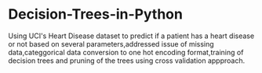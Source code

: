 # Decision-Trees-in-Python

Using UCI's Heart Disease dataset to predict if a patient has a heart disease or not based on several parameters,addressed issue of missing data,categgorical data conversion to one hot encoding format,training of decision trees and pruning of the trees using cross validation appproach.
